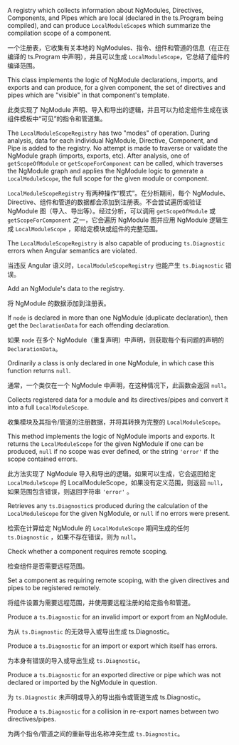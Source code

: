 A registry which collects information about NgModules, Directives, Components, and Pipes which
are local \(declared in the ts.Program being compiled\), and can produce `LocalModuleScope`s
which summarize the compilation scope of a component.

一个注册表，它收集有关本地的 NgModules、指令、组件和管道的信息（在正在编译的 ts.Program
中声明），并且可以生成 `LocalModuleScope`，它总结了组件的编译范围。

This class implements the logic of NgModule declarations, imports, and exports and can produce,
for a given component, the set of directives and pipes which are "visible" in that component's
template.

此类实现了 NgModule
声明、导入和导出的逻辑，并且可以为给定组件生成在该组件模板中“可见”的指令和管道集。

The `LocalModuleScopeRegistry` has two "modes" of operation. During analysis, data for each
individual NgModule, Directive, Component, and Pipe is added to the registry. No attempt is made
to traverse or validate the NgModule graph \(imports, exports, etc\). After analysis, one of
`getScopeOfModule` or `getScopeForComponent` can be called, which traverses the NgModule graph
and applies the NgModule logic to generate a `LocalModuleScope`, the full scope for the given
module or component.

`LocalModuleScopeRegistry` 有两种操作“模式”。在分析期间，每个
NgModule、Directive、组件和管道的数据都会添加到注册表。不会尝试遍历或验证 NgModule
图（导入、导出等）。经过分析，可以调用 `getScopeOfModule` 或 `getScopeForComponent`
之一，它会遍历 NgModule 图并应用 NgModule 逻辑生成 `LocalModuleScope`
，即给定模块或组件的完整范围。

The `LocalModuleScopeRegistry` is also capable of producing `ts.Diagnostic` errors when Angular
semantics are violated.

当违反 Angular 语义时，`LocalModuleScopeRegistry` 也能产生 `ts.Diagnostic` 错误。

Add an NgModule's data to the registry.

将 NgModule 的数据添加到注册表。

If `node` is declared in more than one NgModule \(duplicate declaration\), then get the
`DeclarationData` for each offending declaration.

如果 `node` 在多个 NgModule（重复声明）中声明，则获取每个有问题的声明的 `DeclarationData`。

Ordinarily a class is only declared in one NgModule, in which case this function returns
`null`.

通常，一个类仅在一个 NgModule 中声明，在这种情况下，此函数会返回 `null`。

Collects registered data for a module and its directives/pipes and convert it into a full
`LocalModuleScope`.

收集模块及其指令/管道的注册数据，并将其转换为完整的 `LocalModuleScope`。

This method implements the logic of NgModule imports and exports. It returns the
`LocalModuleScope` for the given NgModule if one can be produced, `null` if no scope was ever
defined, or the string `'error'` if the scope contained errors.

此方法实现了 NgModule 导入和导出的逻辑。如果可以生成，它会返回给定 `LocalModuleScope` 的
LocalModuleScope，如果没有定义范围，则返回 `null`，如果范围包含错误，则返回字符串 `'error'`
。

Retrieves any `ts.Diagnostic`s produced during the calculation of the `LocalModuleScope` for
the given NgModule, or `null` if no errors were present.

检索在计算给定 NgModule 的 `LocalModuleScope` 期间生成的任何 `ts.Diagnostic`
，如果不存在错误，则为 `null`。

Check whether a component requires remote scoping.

检查组件是否需要远程范围。

Set a component as requiring remote scoping, with the given directives and pipes to be
registered remotely.

将组件设置为需要远程范围，并使用要远程注册的给定指令和管道。

Produce a `ts.Diagnostic` for an invalid import or export from an NgModule.

为从 `ts.Diagnostic` 的无效导入或导出生成 ts.Diagnostic。

Produce a `ts.Diagnostic` for an import or export which itself has errors.

为本身有错误的导入或导出生成 `ts.Diagnostic`。

Produce a `ts.Diagnostic` for an exported directive or pipe which was not declared or imported
by the NgModule in question.

为 `ts.Diagnostic` 未声明或导入的导出指令或管道生成 ts.Diagnostic。

Produce a `ts.Diagnostic` for a collision in re-export names between two directives/pipes.

为两个指令/管道之间的重新导出名称冲突生成 `ts.Diagnostic`。